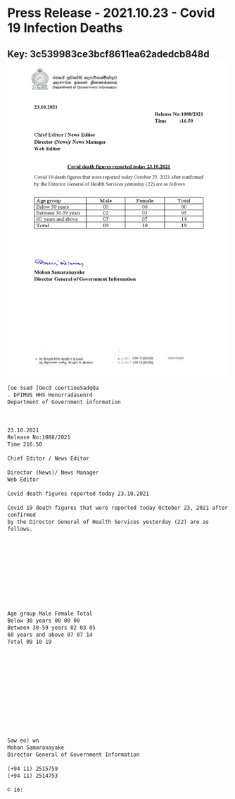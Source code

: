 # Press Release - 2021.10.23 - Covid 19 Infection Deaths 
Key: 3c539983ce3bcf8611ea62adedcb848d 
![img](img/3c539983ce3bcf8611ea62adedcb848d.jpg)
---
```
[oe Ssed [Oecd ceertioeSadqQa
. DFIMUS HHS Honorradasenrd
Department of Government information

 

23.10.2021
Release No:1088/2021
Time 216.50

Chief Editor / News Editor

Director (News)/ News Manager
Web Editor

Covid death figures reported today 23.10.2021

Covid 19 death figures that were reported today October 23, 2021 after confirmed
by the Director General of Health Services yesterday (22) are as follows.

 

 

 

 

 

Age group Male Female Total
Below 30 years 00 00 00
Between 30-59 years 02 03 05
60 years and above 07 07 14
Total 09 10 19

 

 

 

 

 

 

Saw eo) wn
Mohan Samaranayake
Director General of Government Information

(+94 11) 2515759
(+94 11) 2514753

© 16:

 

```
